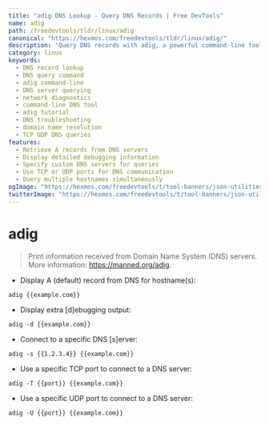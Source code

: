 ```yaml
---
title: "adig DNS Lookup - Query DNS Records | Free DevTools"
name: adig
path: /freedevtools/tldr/linux/adig
canonical: "https://hexmos.com/freedevtools/tldr/linux/adig/"
description: "Query DNS records with adig, a powerful command-line tool for detailed DNS information.  Get A records, debug DNS queries, and specify servers and ports. Free online tool, no registration required."
category: linux
keywords:
  - DNS record lookup
  - DNS query command
  - adig command-line
  - DNS server querying
  - network diagnostics
  - command-line DNS tool
  - adig tutorial
  - DNS troubleshooting
  - domain name resolution
  - TCP UDP DNS queries
features:
  - Retrieve A records from DNS servers
  - Display detailed debugging information
  - Specify custom DNS servers for queries
  - Use TCP or UDP ports for DNS communication
  - Query multiple hostnames simultaneously
ogImage: "https://hexmos.com/freedevtools/t/tool-banners/json-utilities-banner.png"
twitterImage: "https://hexmos.com/freedevtools/t/tool-banners/json-utilities-banner.png"
---
```


# adig

> Print information received from Domain Name System (DNS) servers.
> More information: <https://manned.org/adig>.

- Display A (default) record from DNS for hostname(s):

`adig {{example.com}}`

- Display extra [d]ebugging output:

`adig -d {{example.com}}`

- Connect to a specific DNS [s]erver:

`adig -s {{1.2.3.4}} {{example.com}}`

- Use a specific TCP port to connect to a DNS server:

`adig -T {{port}} {{example.com}}`

- Use a specific UDP port to connect to a DNS server:

`adig -U {{port}} {{example.com}}`

